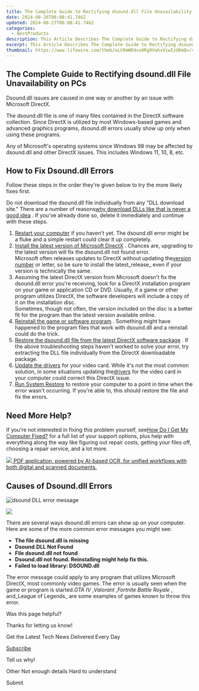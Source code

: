 ```yaml
---
title: The Complete Guide to Rectifying dsound.dll File Unavailability on PCs
date: 2024-08-26T06:08:41.746Z
updated: 2024-08-27T06:08:41.746Z
categories:
  - BestProducts
description: This Article Describes The Complete Guide to Rectifying dsound.dll File Unavailability on PCs
excerpt: This Article Describes The Complete Guide to Rectifying dsound.dll File Unavailability on PCs
thumbnail: https://www.lifewire.com/thmb/oLV9mWDdvx8Rg9VahvViwIzUKmQ=/400x300/filters:no_upscale():max_bytes(150000):strip_icc():format(webp)/dsound-dll-error-message-23c8b1da41c04f7796252a52a57f4c36.png
---
```


## The Complete Guide to Rectifying dsound.dll File Unavailability on PCs
 Dsound.dll issues are caused in one way or another by an issue with Microsoft DirectX.

 The dsound.dll file is one of many files contained in the DirectX software collection. Since DirectX is utilized by most Windows-based games and advanced graphics programs, dsound.dll errors usually show up only when using these programs.

 Any of Microsoft's operating systems since Windows 98 may be affected by dsound.dll and other DirectX issues. This includes Windows 11, 10, 8, etc.

## How to Fix Dsound.dll Errors

 Follow these steps in the order they're given below to try the more likely fixes first.

 Do not download the dsound.dll file individually from any "DLL download site." There are a number of reasons[why download DLLs like that is never a good idea](https://www.lifewire.com/important-reasons-not-to-download-dll-files-2624455) . If you've already done so, delete it immediately and continue with these steps.

1. [Restart your computer](https://www.lifewire.com/how-to-reboot-a-computer-2624568) if you haven't yet. The dsound.dll error might be a fluke and a simple restart could clear it up completely.
2. [Install the latest version of Microsoft DirectX](https://www.lifewire.com/how-to-download-install-directx-2624489) . Chances are, upgrading to the latest version will fix the dsound.dll not found error.  
 Microsoft often releases updates to DirectX without updating the[version number](https://www.lifewire.com/version-number-2626043) or letter, so be sure to install the latest_release_ even if your version is technically the same.
3. Assuming the latest DirectX version from Microsoft doesn't fix the dsound.dll error you're receiving, look for a DirectX installation program on your game or application CD or DVD. Usually, if a game or other program utilizes DirectX, the software developers will include a copy of it on the installation disc.  
 Sometimes, though not often, the version included on the disc is a better fit for the program than the latest version available online.
4. [Reinstall the game or software program](https://www.lifewire.com/what-is-the-proper-way-to-reinstall-a-software-program-2624478) . Something might have happened to the program files that work with dsound.dll and a reinstall could do the trick.
5. [Restore the dsound.dll file from the latest DirectX software package](https://www.lifewire.com/how-to-restore-a-missing-directx-dll-file-2624516) . If the above troubleshooting steps haven't worked to solve your error, try extracting the DLL file individually from the DirectX downloadable package.
6. [Update the drivers](https://www.lifewire.com/how-to-update-drivers-in-windows-2619214) for your video card. While it's not the most common solution, in some situations updating the[drivers](https://www.lifewire.com/what-is-a-device-driver-2625796) for the video card in your computer could correct this DirectX issue.
7. [Run System Restore](https://www.lifewire.com/how-to-use-system-restore-in-windows-2626131) to restore your computer to a point in time when the error wasn't occurring. If you're able to, this should restore the file and fix the errors.

## Need More Help?

 If you're not interested in fixing this problem yourself, see[How Do I Get My Computer Fixed?](https://www.lifewire.com/how-do-i-get-my-computer-fixed-2625167) for a full list of your support options, plus help with everything along the way like figuring out repair costs, getting your files off, choosing a repair service, and a lot more.

<!-- affiliate ads begin -->
<a href="https://checkout.abbyy.com/order/checkout.php?PRODS=39254549&QTY=1&AFFILIATE=108875&CART=1"> <img src="https://secure.avangate.com/images/merchant/0e5fb5c76fca16adbee503c9aff393cd/products/8_FR-Badges-NEW-FR-Standard-16-WIN-200.png" border="0"> PDF application, powered by AI-based OCR, for unified workflows with both digital and scanned documents. </a>
<!-- affiliate ads end -->
## Causes of Dsound.dll Errors

![dsound DLL error message](https://www.lifewire.com/thmb/8ob92W2M8yVwBXxxoEyFGfLZPrE=/1500x0/filters:no_upscale():max_bytes(150000):strip_icc():format(webp)/dsound-dll-error-message-38e22a73d179459aa2fe028581ba12f7.png)

<!-- affiliate ads begin -->
<a href="https://store.bitdefender.com/affiliate.php?ACCOUNT=BITLATIN&AFFILIATE=108875&PATH=http%3A%2F%2Fwww.bitdefender.com%2Fbusiness%3FAFFILIATE%3D108875%26RESOURCE%3D30%2525%2BOff%2Ball%2BGravityZone%2BProducts"><img src="https://www.bitdefender.com/content/dam/bitdefender/business/campaign/1200X628.png" border="0"></a>
<!-- affiliate ads end -->
 There are several ways dsound.dll errors can show up on your computer. Here are some of the more common error messages you might see:

* **The file dsound.dll is missing**
* **Dsound.DLL Not Found**
* **File dsound.dll not found**
* **Dsound.dll not found. Reinstalling might help fix this.**
* **Failed to load library: DSOUND.dll**

 The error message could apply to any program that utilizes Microsoft DirectX, most commonly video games. The error is usually seen when the game or program is started._GTA IV_ ,_Valorant_ ,_Fortnite Battle Royale_ , and_League of Legends_ are some examples of games known to throw this error.

Was this page helpful?

Thanks for letting us know!

 Get the Latest Tech News Delivered Every Day

[Subscribe](https://www.lifewire.com/#)

Tell us why!

 Other  Not enough details  Hard to understand

 Submit

<ins class="adsbygoogle"
     style="display:block"
     data-ad-format="autorelaxed"
     data-ad-client="ca-pub-7571918770474297"
     data-ad-slot="1223367746"></ins>



<ins class="adsbygoogle"
     style="display:block"
     data-ad-client="ca-pub-7571918770474297"
     data-ad-slot="8358498916"
     data-ad-format="auto"
     data-full-width-responsive="true"></ins>


